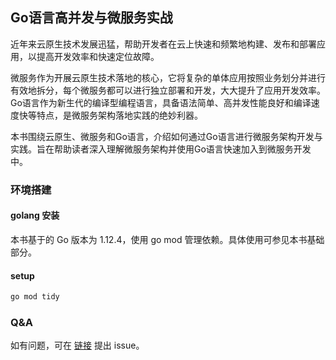 ## Go语言高并发与微服务实战
近年来云原生技术发展迅猛，帮助开发者在云上快速和频繁地构建、发布和部署应用，以提高开发效率和快速定位故障。

微服务作为开展云原生技术落地的核心，它将复杂的单体应用按照业务划分并进行有效地拆分，每个微服务都可以进行独立部署和开发，大大提升了应用开发效率。Go语言作为新生代的编译型编程语言，具备语法简单、高并发性能良好和编译速度快等特点，是微服务架构落地实践的绝妙利器。

本书围绕云原生、微服务和Go语言，介绍如何通过Go语言进行微服务架构开发与实践。旨在帮助读者深入理解微服务架构并使用Go语言快速加入到微服务开发中。

### 环境搭建

#### golang 安装
本书基于的 Go 版本为 1.12.4，使用 go mod 管理依赖。具体使用可参见本书基础部分。

#### setup

```sh
go mod tidy
```
### Q&A
如有问题，可在 [链接](https://github.com/longjoy/micro-go-book) 提出 issue。
